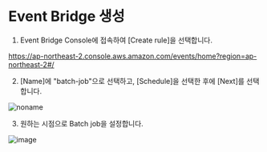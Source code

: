
# Event Bridge 생성

1) Event Bridge Console에 접속하여 [Create rule]을 선택합니다. 

https://ap-northeast-2.console.aws.amazon.com/events/home?region=ap-northeast-2#/

2) [Name]에 "batch-job"으로 선택하고, [Schedule]을 선택한 후에 [Next]를 선택합니다. 

![noname](https://user-images.githubusercontent.com/52392004/175070605-ef926a1d-4ba8-4758-a576-fde9cb067808.png)

3) 원하는 시점으로 Batch job을 설정합니다.

![image](https://user-images.githubusercontent.com/52392004/175071037-0fa1c779-6e70-470e-82ff-a1f32ca39b69.png)

